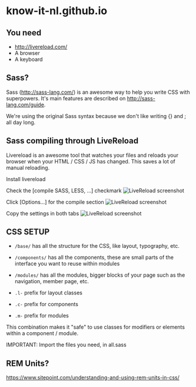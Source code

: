 # know-it-nl.github.io

## You need
- http://livereload.com/
- A browser
- A keyboard

## Sass?
Sass (http://sass-lang.com/) is an awesome way to help you write CSS with superpowers. It's main features are described on http://sass-lang.com/guide.

We're using the original Sass syntax because we don't like writing {} and ; all day long.

## Sass compiling through LiveReload
Livereload is an awesome tool that watches your files and reloads your browser when your HTML / CSS / JS has changed. This saves a lot of manual reloading.

Install livereload

Check the [compile SASS, LESS, ...] checkmark
![LiveReload screenshot](https://know-it-nl.github.io/images/README/livereload1.png)

Click [Options...] for the compile section
![LiveReload screenshot](https://know-it-nl.github.io/images/README/livereload2.png)

Copy the settings in both tabs
![LiveReload screenshot](https://know-it-nl.github.io/images/README/livereload3.png)

## CSS SETUP
- `/base/` has all the structure for the CSS, like layout, typography, etc.
- `/components/` has all the components, these are small parts of the interface you want to reuse within modules
- `/modules/` has all the modules, bigger blocks of your page such as the navigation, member page, etc.

- `.l-` prefix for layout classes
- `.c-` prefix for components
- `.m-` prefix for modules

This combination makes it "safe" to use classes for modifiers or elements within a component / module.

IMPORTANT: Import the files you need, in all.sass

## REM Units?
https://www.sitepoint.com/understanding-and-using-rem-units-in-css/
